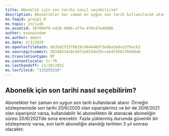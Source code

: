 ```yaml
---
title: Abonelik için son tarihi nasıl seçebilirim?
description: Abonelikler her zaman en uygun son tarih kullanılarak atanır. Örneğin sözleşmenizde son tarihi 20/6/2020 olan siparişleriniz...
ms.faqid: group1_8
ms.topic: include
ms.assetid: 387800f0-e420-496b-af7e-4f0cd7e4898b
author: evanwindom
ms.author: amast
ms.date: 3/3/2020
ms.openlocfilehash: db35d2f3378619cd64448973e66a3e0ce2f6acb1
ms.sourcegitcommit: 28168514c0c9472e852de35cceb4f95837669da6
ms.translationtype: MT
ms.contentlocale: tr-TR
ms.lasthandoff: 11/30/2021
ms.locfileid: "133255216"
---
```

## <a name="how-can-i-select-an-end-date-for-a-subscription"></a>Abonelik için son tarihi nasıl seçebilirim?

Abonelikler her zaman en uygun son tarih kullanılarak atanır. Örneğin sözleşmenizde son tarihi 20/6/2020 olan siparişleriniz ve bir de 20/6/2021 olan siparişiniz varsa, kullanılabilir iki abonelikten ilk atanacak aboneliğin süresi 20/6/2021’de sona erecektir. Fazla yüklenmiş durumda güvenilir bir sözleşmeniz varsa, son tarih aboneliğin atandığı tarihten 3 yıl sonrası olacaktır.
